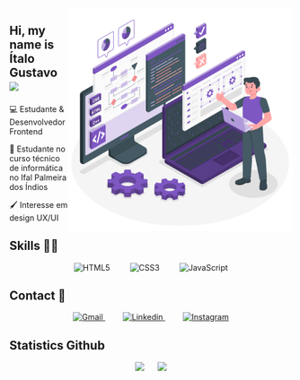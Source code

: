 <img src="Programmer-amico.png" min-width="400px" max-width="800px" width="400px" align="right" alt="Programer">

<h2 align="left"> Hi, my name is Ítalo Gustavo <img src="https://raw.githubusercontent.com/iampavangandhi/iampavangandhi/master/gifs/Hi.gif" width="30px"></h2>
<p> 💻 Estudante & Desenvolvedor Frontend</p>
<p> 🏫 Estudante no curso técnico de informática no Ifal Palmeira dos Índios</p>
<p> 🖌️ Interesse em design UX/UI</p>

<h2 align="left">
    Skills 👨‍💻 
</h2>

<p align="center">
    <img src="https://img.shields.io/badge/HTML5-E34F26?style=for-the-badge&logo=html5&logoColor=white" alt="HTML5"/>
    &nbsp;&nbsp;&nbsp;&nbsp;&nbsp;&nbsp;&nbsp;
    <img src="https://img.shields.io/badge/CSS3-1572B6?style=for-the-badge&logo=css3&logoColor=white" alt="CSS3"/>
    &nbsp;&nbsp;&nbsp;&nbsp;&nbsp;&nbsp;&nbsp;
    <img src="https://img.shields.io/badge/JavaScript-F7DF1E?style=for-the-badge&logo=javascript&logoColor=black" alt="JavaScript"/>

</p>

<h2 align="left">
   Contact 💬
</h2>

<div align="center">
     <a href="mailto:itamelo555@gmail.com">
        <img src="https://img.shields.io/badge/Gmail-D14836?style=for-the-badge&logo=gmail&logoColor=white" alt="Gmail">
    </a>&nbsp;&nbsp;&nbsp;&nbsp;&nbsp;&nbsp;&nbsp;
     <a href="https://www.linkedin.com/in/%C3%ADtalo-gustavo-310a76207/">
        <img src="https://img.shields.io/badge/LinkedIn-0077B5?style=for-the-badge&logo=linkedin&logoColor=white" alt="Linkedin">
    </a>&nbsp;&nbsp;&nbsp;&nbsp;&nbsp;&nbsp;&nbsp;
     <a href="https://www.instagram.com/yta_gustavo/">
        <img src="https://img.shields.io/badge/Instagram-E4405F?style=for-the-badge&logo=instagram&logoColor=white" alt="Instagram">
    </a>
</div>


<h2>Statistics Github</h2>

<p align="center">
    <img src="https://github-readme-stats.vercel.app/api?username=Yta-ux&theme=radical" height="180px"/>&nbsp;&nbsp;&nbsp;&nbsp;&nbsp;
    <img src="https://github-readme-stats.vercel.app/api/top-langs/?username=Yta-ux&hide=html&layout=compact&theme=radical" height="180px"/>
</p>


